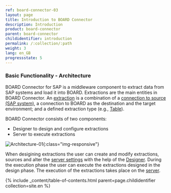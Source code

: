 ```yaml
---
ref: board-connector-03
layout: page
title: Introduction to BOARD Connector
description: Introduction
product: board-connector
parent: board-connector
childidentifier: introduction
permalink: /:collection/:path
weight: 3
lang: en_GB
progressstate: 5
---
```


### Basic Functionality - Architecture

BOARD Connector for SAP is a middleware component to extract data from SAP systems and load it into BOARD. Extractions are the main entities in
 BOARD Connector. An [extraction](./getting-started/define-a-table-extraction) is a combination of a [connection to source (SAP system)](./introduction/sap-connection), a connection to BOARD as the destination and the target environment; and a defined extraction type (e.g., [Table](./table)).

BOARD Connector consists of two components:

- Designer to design and configure extractions
- Server to execute extractions

![Architecture-01](/img/content/Architecture-01.png){:class="img-responsive"}

When desigining extractions the user can create and modify extractions, sources and alter the [server settings](./server/server-settings) with the help of the [Designer](./getting-started/designer-overview).
During the execution phase the user can execute the extractions designed in the design phase. 
The execution of the extractions takes place on the [server](./server). 

{% include _content/table-of-contents.html parent=page.childidentifier collection=site.en %}
